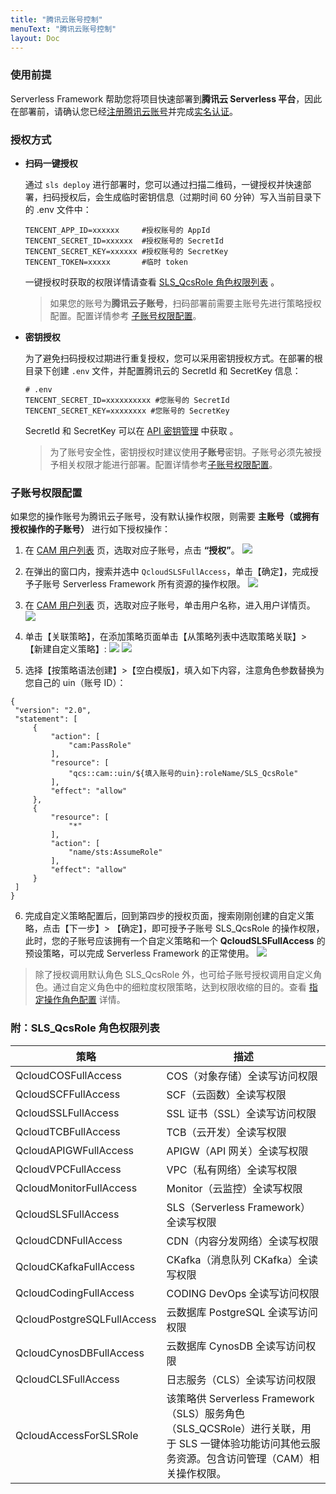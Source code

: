 ```yaml
---
title: "腾讯云账号控制"
menuText: "腾讯云账号控制"
layout: Doc
---
```


### 使用前提

Serverless Framework 帮助您将项目快速部署到**腾讯云 Serverless 平台**，因此在部署前，请确认您已经[注册腾讯云账号](https://cloud.tencent.com/document/product/378/17985)并完成[实名认证](https://cloud.tencent.com/document/product/378/10495)。

### 授权方式

- **扫码一键授权**

  通过 `sls deploy` 进行部署时，您可以通过扫描二维码，一键授权并快速部署，扫码授权后，会生成临时密钥信息（过期时间 60 分钟）写入当前目录下的 .env 文件中：

  ```
  TENCENT_APP_ID=xxxxxx     #授权账号的 AppId
  TENCENT_SECRET_ID=xxxxxx  #授权账号的 SecretId
  TENCENT_SECRET_KEY=xxxxxx #授权账号的 SecretKey
  TENCENT_TOKEN=xxxxx       #临时 token
  ```

  一键授权时获取的权限详情请查看 [SLS_QcsRole 角色权限列表](#list) 。

  > 如果您的账号为**腾讯云子账号**，扫码部署前需要主账号先进行策略授权配置。配置详情参考 [子账号权限配置](#2)。

- **密钥授权**

  为了避免扫码授权过期进行重复授权，您可以采用密钥授权方式。在部署的根目录下创建 `.env` 文件，并配置腾讯云的 SecretId 和 SecretKey 信息：

  ```
  # .env
  TENCENT_SECRET_ID=xxxxxxxxxx #您账号的 SecretId
  TENCENT_SECRET_KEY=xxxxxxxx #您账号的 SecretKey
  ```

  SecretId 和 SecretKey 可以在 [API 密钥管理](https://console.cloud.tencent.com/cam/capi) 中获取 。

  > 为了账号安全性，密钥授权时建议使用**子账号**密钥。子账号必须先被授予相关权限才能进行部署。配置详情参考[子账号权限配置](#2)。

<span id="2"></span>

### 子账号权限配置

如果您的操作账号为腾讯云子账号，没有默认操作权限，则需要 **主账号（或拥有授权操作的子账号）** 进行如下授权操作：

1. 在 [CAM 用户列表](https://console.cloud.tencent.com/cam/user) 页，选取对应子账号，点击 **“授权”**。
   ![](https://img.serverlesscloud.cn/20201121/1605961510862-%E5%B1%8F%E5%B9%95%E5%BF%AB%E7%85%A7%202020-11-21%2020.24.16.png)
2. 在弹出的窗口内，搜索并选中 `QcloudSLSFullAccess`，单击【确定】，完成授予子账号 Serverless Framework 所有资源的操作权限。
   ![](https://img.serverlesscloud.cn/20201121/1605961581339-%E5%B1%8F%E5%B9%95%E5%BF%AB%E7%85%A7%202020-11-21%2020.25.29.png)
3. 在 [CAM 用户列表](https://console.cloud.tencent.com/cam/user) 页，选取对应子账号，单击用户名称，进入用户详情页。
   ![](https://img.serverlesscloud.cn/20201121/1605961881460-%E5%B1%8F%E5%B9%95%E5%BF%AB%E7%85%A7%202020-11-21%2020.30.09.png)
4. 单击【关联策略】，在添加策略页面单击【从策略列表中选取策略关联】> 【新建自定义策略】:
   ![](https://img.serverlesscloud.cn/20201121/1605962160893-%E5%B1%8F%E5%B9%95%E5%BF%AB%E7%85%A7%202020-11-21%2020.33.04.png)
   ![](https://img.serverlesscloud.cn/20201121/1605962169320-%E5%B1%8F%E5%B9%95%E5%BF%AB%E7%85%A7%202020-11-21%2020.34.03.png)

5. 选择【按策略语法创建】>【空白模版】，填入如下内容，注意角色参数替换为您自己的 uin（账号 ID）：

```
{
 "version": "2.0",
 "statement": [
     {
         "action": [
             "cam:PassRole"
         ],
         "resource": [
             "qcs::cam::uin/${填入账号的uin}:roleName/SLS_QcsRole"
         ],
         "effect": "allow"
     },
     {
         "resource": [
             "*"
         ],
         "action": [
             "name/sts:AssumeRole"
         ],
         "effect": "allow"
     }
 ]
}
```

6. 完成自定义策略配置后，回到第四步的授权页面，搜索刚刚创建的自定义策略，点击【下一步】> 【确定】，即可授予子账号 SLS_QcsRole 的操作权限，此时，您的子账号应该拥有一个自定义策略和一个 **QcloudSLSFullAccess** 的预设策略，可以完成 Serverless Framework 的正常使用。
   ![](https://img.serverlesscloud.cn/20201121/1605962495451-%E5%B1%8F%E5%B9%95%E5%BF%AB%E7%85%A7%202020-11-21%2020.39.31.png)

> 除了授权调用默认角色 SLS_QcsRole 外，也可给子账号授权调用自定义角色。通过自定义角色中的细粒度权限策略，达到权限收缩的目的。查看 [指定操作角色配置](https://cloud.tencent.com/document/product/1154/45577) 详情。

<span id="list"></span>

### 附：SLS_QcsRole 角色权限列表

| 策略                       | 描述                                                                                                                                            |
| -------------------------- | ----------------------------------------------------------------------------------------------------------------------------------------------- |
| QcloudCOSFullAccess        | COS（对象存储）全读写访问权限                                                                                                                   |
| QcloudSCFFullAccess        | SCF（云函数）全读写权限                                                                                                                         |
| QcloudSSLFullAccess        | SSL 证书（SSL）全读写访问权限                                                                                                                   |
| QcloudTCBFullAccess        | TCB（云开发）全读写权限                                                                                                                         |
| QcloudAPIGWFullAccess      | APIGW（API 网关）全读写权限                                                                                                                     |
| QcloudVPCFullAccess        | VPC（私有网络）全读写权限                                                                                                                       |
| QcloudMonitorFullAccess    | Monitor（云监控）全读写权限                                                                                                                     |
| QcloudSLSFullAccess        | SLS（Serverless Framework）全读写权限                                                                                                           |
| QcloudCDNFullAccess        | CDN（内容分发网络）全读写权限                                                                                                                   |
| QcloudCKafkaFullAccess     | CKafka（消息队列 CKafka）全读写权限                                                                                                             |
| QcloudCodingFullAccess     | CODING DevOps 全读写访问权限                                                                                                                    |
| QcloudPostgreSQLFullAccess | 云数据库 PostgreSQL 全读写访问权限                                                                                                              |
| QcloudCynosDBFullAccess    | 云数据库 CynosDB 全读写访问权限                                                                                                                 |
| QcloudCLSFullAccess        | 日志服务（CLS）全读写访问权限                                                                                                                   |
| QcloudAccessForSLSRole     | 该策略供 Serverless Framework（SLS）服务角色（SLS_QCSRole）进行关联，用于 SLS 一键体验功能访问其他云服务资源。包含访问管理（CAM）相关操作权限。 |
